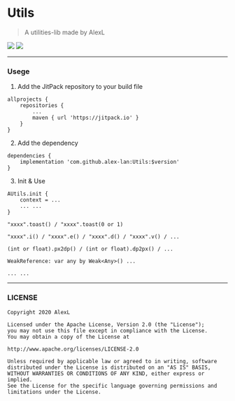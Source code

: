 # Utils

> A utilities-lib made by AlexL

[![](https://jitpack.io/v/alex-lan/Utils.svg)](https://jitpack.io/#alex-lan/Utils)
[![](https://img.shields.io/badge/license-Apache2-blue)](https://opensource.org/licenses/Apache-2.0)

***

### Usege
1. Add the JitPack repository to your build file

```
allprojects {
    repositories {
        ...
        maven { url 'https://jitpack.io' }
    }
}
```
2. Add the dependency

```
dependencies {
    implementation 'com.github.alex-lan:Utils:$version'
}
```
3. Init & Use
```
AUtils.init {
    context = ...
    ... ...
}
```
```
"xxxx".toast() / "xxxx".toast(0 or 1)

"xxxx".i() / "xxxx".e() / "xxxx".d() / "xxxx".v() / ...

(int or float).px2dp() / (int or float).dp2px() / ...

WeakReference: var any by Weak<Any>() ...

... ...
```

***

### LICENSE
````
Copyright 2020 AlexL

Licensed under the Apache License, Version 2.0 (the "License");
you may not use this file except in compliance with the License.
You may obtain a copy of the License at

http://www.apache.org/licenses/LICENSE-2.0

Unless required by applicable law or agreed to in writing, software
distributed under the License is distributed on an "AS IS" BASIS,
WITHOUT WARRANTIES OR CONDITIONS OF ANY KIND, either express or implied.
See the License for the specific language governing permissions and
limitations under the License.
````
